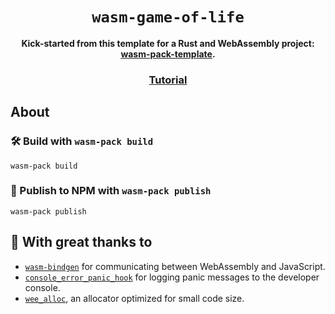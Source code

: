 <div align="center">

  <h1><code>wasm-game-of-life</code></h1>

  <strong>Kick-started from this template for a Rust and WebAssembly project: <a href="https://github.com/rustwasm/wasm-pack-template">wasm-pack-template</a>.</strong>

  <h3>
    <a href="https://rustwasm.github.io/docs/wasm-pack/tutorials/npm-browser-packages/index.html">Tutorial</a>
  </h3>
  
</div>

## About

### 🛠️ Build with `wasm-pack build`

```
wasm-pack build
```

### 🎁 Publish to NPM with `wasm-pack publish`

```
wasm-pack publish
```

## 🔋 With great thanks to

* [`wasm-bindgen`](https://github.com/rustwasm/wasm-bindgen) for communicating
  between WebAssembly and JavaScript.
* [`console_error_panic_hook`](https://github.com/rustwasm/console_error_panic_hook)
  for logging panic messages to the developer console.
* [`wee_alloc`](https://github.com/rustwasm/wee_alloc), an allocator optimized
  for small code size.
